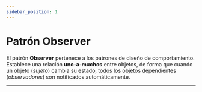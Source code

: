 ```yaml
---
sidebar_position: 1
---
```

# Patrón Observer

El patrón **Observer** pertenece a los patrones de diseño de comportamiento. Establece una relación **uno-a-muchos** entre objetos, de forma que cuando un objeto (*sujeto*) cambia su estado, todos los objetos dependientes (*observadores*) son notificados automáticamente.

---

